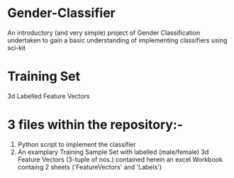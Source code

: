 # Gender-Classifier
An introductory (and very simple) project of Gender Classification undertaken to gain a basic understanding of implementing classifiers using sci-kit

# Training Set
3d Labelled Feature Vectors

# 3 files within the repository:-
  1. Python script to implement the classifier
  2. An examplary Training Sample Set with labelled (male/female) 3d Feature Vectors (3-tuple of nos.) contained herein an excel Workbook containg 2 sheets ('FeatureVectors' and 'Labels')
